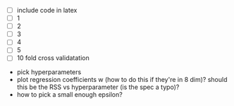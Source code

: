 * [ ] include code in latex
* [ ] 1
* [ ] 2
* [ ] 3
* [ ] 4
* [ ] 5
* [ ] 10 fold cross validatation
* pick hyperparameters
* plot regression coefficients w (how to do this if they're in 8 dim)? should
  this be the RSS vs hyperparameter (is the spec a typo)?
* how to pick a small enough epsilon?

